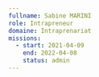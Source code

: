 ```yaml
---
fullname: Sabine MARINI
role: Intrapreneur
domaine: Intraprenariat
missions:
  - start: 2021-04-09
    end: 2022-04-08
    status: admin
---
```


